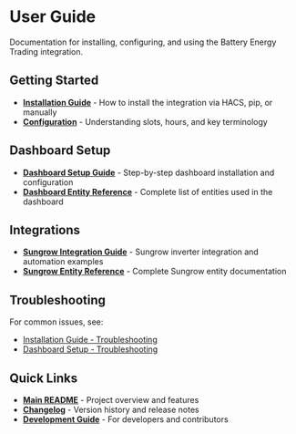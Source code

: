 # User Guide

Documentation for installing, configuring, and using the Battery Energy Trading integration.

## Getting Started

- **[Installation Guide](../../INSTALLATION.md)** - How to install the integration via HACS, pip, or manually
- **[Configuration](../TERMINOLOGY.md)** - Understanding slots, hours, and key terminology

## Dashboard Setup

- **[Dashboard Setup Guide](dashboard-setup.md)** - Step-by-step dashboard installation and configuration
- **[Dashboard Entity Reference](dashboard-entity-reference.md)** - Complete list of entities used in the dashboard

## Integrations

- **[Sungrow Integration Guide](../integrations/sungrow.md)** - Sungrow inverter integration and automation examples
- **[Sungrow Entity Reference](../integrations/sungrow-reference.md)** - Complete Sungrow entity documentation

## Troubleshooting

For common issues, see:
- [Installation Guide - Troubleshooting](../../INSTALLATION.md#troubleshooting)
- [Dashboard Setup - Troubleshooting](dashboard-setup.md#troubleshooting)

## Quick Links

- **[Main README](../../README.md)** - Project overview and features
- **[Changelog](../../CHANGELOG.md)** - Version history and release notes
- **[Development Guide](../development/README.md)** - For developers and contributors
